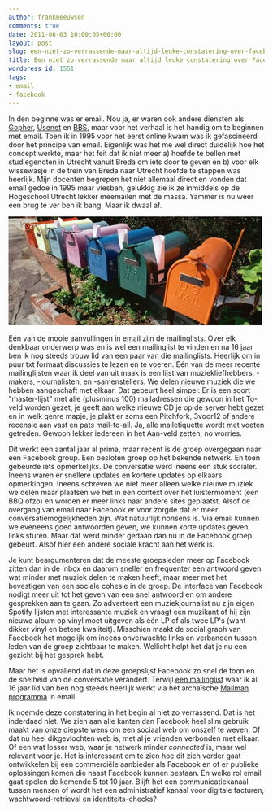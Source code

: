 ```yaml
---
author: frankmeeuwsen
comments: true
date: 2011-06-03 10:00:05+00:00
layout: post
slug: een-niet-zo-verrassende-maar-altijd-leuke-constatering-over-facebook-en-mailinglists
title: Een niet zo verrassende maar altijd leuke constatering over Facebook en mailinglists
wordpress_id: 1551
tags:
- email
- facebook
---
```


In den beginne was er email. Nou ja, er waren ook andere diensten als [Gopher](http://nl.wikipedia.org/wiki/Gopher), [Usenet](http://en.wikipedia.org/wiki/Usenet) en [BBS](http://en.wikipedia.org/wiki/Bulletin_board_system), maar voor het verhaal is het handig om te beginnen met email. Toen ik in 1995 voor het eerst online kwam was ik gefascineerd door het principe van email. Eigenlijk was het me wel direct duidelijk hoe het concept werkte, maar het feit dat ik niet meer a) hoefde te bellen met studiegenoten in Utrecht vanuit Breda om iets door te geven en b) voor elk wissewasje in de trein van Breda naar Utrecht hoefde te stappen was heerlijk. Mijn docenten begrepen het niet allemaal direct en vonden dat email gedoe in 1995 maar viesbah, gelukkig zie ik ze inmiddels op de Hogeschool Utrecht lekker meemailen met de massa. Yammer is nu weer een brug te ver ben ik bang. Maar ik dwaal af.

<!-- more -->

![](../images/uploadimages/midimage_mailinglist1-e1307051167527.jpg)

Eén van de mooie aanvullingen in email zijn de mailinglists. Over elk denkbaar onderwerp was en is wel een mailinglist te vinden en na 16 jaar ben ik nog steeds trouw lid van een paar van die mailinglists. Heerlijk om in puur txt formaat discussies te lezen en te voeren. Eén van de meer recente mailinglijsten waar ik deel van uit maak is een lijst van muziekliefhebbers, -makers, -journalisten, en -samenstellers. We delen nieuwe muziek die we hebben aangeschaft met elkaar. Dat gebeurt heel simpel: Er is een soort "master-lijst" met alle (plusminus 100) mailadressen die gewoon in het To-veld worden gezet, je geeft aan welke nieuwe CD je op de server hebt gezet en in welk genre mapje, je plakt er soms een Pitchfork, 3voor12 of andere recensie aan vast en pats mail-to-all. Ja, alle mailetiquette wordt met voeten getreden. Gewoon lekker iedereen in het Aan-veld zetten, no worries.

Dit werkt een aantal jaar al prima, maar recent is de groep overgegaan naar een Facebook group. Een besloten groep op het bekende netwerk. En toen gebeurde iets opmerkelijks. De conversatie werd ineens een stuk socialer. Ineens waren er snellere updates en kortere updates op elkaars opmerkingen. Ineens schreven we niet meer alleen welke nieuwe muziek we delen maar plaatsen we het in een context over het luistermoment (een BBQ ofzo) en worden er meer links naar andere sites geplaatst. Alsof de overgang van email naar Facebook er voor zorgde dat er meer conversatiemogelijkheden zijn. Wat natuurlijk nonsens is. Via email kunnen we eveneens goed antwoorden geven, we kunnen korte updates geven, links sturen. Maar dat werd minder gedaan dan nu in de Facebook groep gebeurt. Alsof hier een andere sociale kracht aan het werk is.

Je kunt beargumenteren dat de meeste groepsleden meer op Facebook zitten dan in de Inbox en daarom sneller en frequenter een antwoord geven wat minder met muziek delen te maken heeft, maar meer met het bevestigen van een sociale cohesie in de groep. De interface van Facebook nodigt meer uit tot het geven van een snel antwoord en om andere gesprekken aan te gaan. Zo adverteert een muziekjournalist nu zijn eigen Spotify lijsten met interessante muziek en vraagt een muzikant of hij zijn nieuwe album op vinyl moet uitgeven als één LP of als twee LP's (want dikker vinyl en betere kwaliteit). Misschien maakt de social graph van Facebook het mogelijk om ineens onverwachte links en verbanden tussen leden van de groep zichtbaar te maken. Wellicht helpt het dat je nu een gezicht bij het gesprek hebt.

Maar het is opvallend dat in deze groepslijst Facebook zo snel de toon en de snelheid van de conversatie verandert. Terwijl [een mailinglist](http://www.igotbugs.net/) waar ik al 16 jaar lid van ben nog steeds heerlijk werkt via het archaïsche [Mailman programma](http://www.gnu.org/software/mailman/index.html) in email.

Ik noemde deze constatering in het begin al niet zo verrassend. Dat is het inderdaad niet. We zien aan alle kanten dan Facebook heel slim gebruik maakt van onze diepste wens om een sociaal web om onszelf te weven. Of dat nu heel dikgevlochten web is, met al je vrienden verbonden met elkaar. Of een wat losser web, waar je netwerk minder _connected_ is, maar wel relevant voor je. Het is interessant om te zien hoe dit zich verder gaat ontwikkelen bij een commerciële aanbieder als Facebook en of er publieke oplossingen komen die naast Facebook kunnen bestaan. En welke rol email gaat spelen de komende 5 tot 10 jaar. Blijft het een communicatiekanaal tussen mensen of wordt het een administratief kanaal voor digitale facturen, wachtwoord-retrieval en identiteits-checks?
